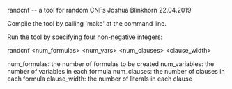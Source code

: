 randcnf -- a tool for random CNFs
Joshua Blinkhorn 22.04.2019

Compile the tool by calling `make' at the command line.

Run the tool by specifying four non-negative integers:

randcnf <num_formulas> <num_vars> <num_clauses> <clause_width>

num_formulas: the number of formulas to be created
num_variables: the number of variables in each formula
num_clauses: the number of clauses in each formula
clause_width: the number of literals in each clause
